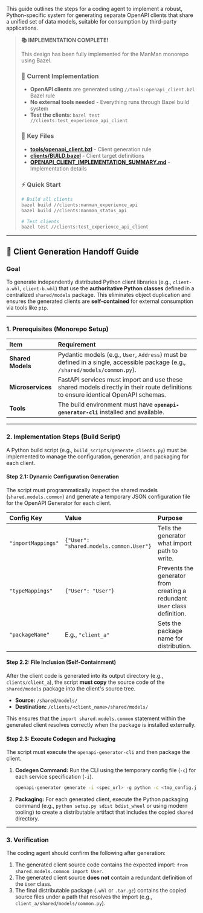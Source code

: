 This guide outlines the steps for a coding agent to implement a robust, Python-specific system for generating separate OpenAPI clients that share a unified set of data models, suitable for consumption by third-party applications.

> **📚 IMPLEMENTATION COMPLETE!**
>
> This design has been fully implemented for the ManMan monorepo using Bazel.
>
> ### 🚀 Current Implementation
> - **OpenAPI clients** are generated using `//tools:openapi_client.bzl` Bazel rule
> - **No external tools needed** - Everything runs through Bazel build system
> - **Test the clients**: `bazel test //clients:test_experience_api_client`
>
> ### 📖 Key Files  
> - **[tools/openapi_client.bzl](../../tools/openapi_client.bzl)** - Client generation rule
> - **[clients/BUILD.bazel](../../clients/BUILD.bazel)** - Client target definitions
> - **[OPENAPI_CLIENT_IMPLEMENTATION_SUMMARY.md](../../OPENAPI_CLIENT_IMPLEMENTATION_SUMMARY.md)** - Implementation details
>
> ### ⚡ Quick Start
> ```bash
> # Build all clients
> bazel build //clients:manman_experience_api
> bazel build //clients:manman_status_api
> 
> # Test clients
> bazel test //clients:test_experience_api_client
> ```

-----

## 🚀 Client Generation Handoff Guide

### Goal

To generate independently distributed Python client libraries (e.g., `client-a.whl`, `client-b.whl`) that use the **authoritative Python classes** defined in a centralized `shared/models` package. This eliminates object duplication and ensures the generated clients are **self-contained** for external consumption via tools like `pip`.

-----

### 1\. Prerequisites (Monorepo Setup)

| Item | Requirement |
| :--- | :--- |
| **Shared Models** | Pydantic models (e.g., `User`, `Address`) must be defined in a single, accessible package (e.g., `/shared/models/common.py`). |
| **Microservices** | FastAPI services must import and use these shared models directly in their route definitions to ensure identical OpenAPI schemas. |
| **Tools** | The build environment must have **`openapi-generator-cli`** installed and available. |

-----

### 2\. Implementation Steps (Build Script)

A Python build script (e.g., `build_scripts/generate_clients.py`) must be implemented to manage the configuration, generation, and packaging for each client.

#### Step 2.1: Dynamic Configuration Generation

The script must programmatically inspect the shared models (`shared.models.common`) and generate a temporary JSON configuration file for the OpenAPI Generator for each client.

| Config Key | Value | Purpose |
| :--- | :--- | :--- |
| `"importMappings"` | `{"User": "shared.models.common.User"}` | Tells the generator what import path to write. |
| `"typeMappings"` | `{"User": "User"}` | Prevents the generator from creating a redundant `User` class definition. |
| `"packageName"` | E.g., `"client_a"` | Sets the package name for distribution. |

#### Step 2.2: File Inclusion (Self-Containment)

After the client code is generated into its output directory (e.g., `clients/client_a`), the script **must copy** the source code of the `shared/models` package into the client's source tree.

  * **Source:** `/shared/models/`
  * **Destination:** `/clients/<client_name>/shared/models/`

This ensures that the `import shared.models.common` statement within the generated client resolves correctly when the package is installed externally.

#### Step 2.3: Execute Codegen and Packaging

The script must execute the `openapi-generator-cli` and then package the client.

1.  **Codegen Command:** Run the CLI using the temporary config file (`-c`) for each service specification (`-i`).

    ```bash
    openapi-generator generate -i <spec_url> -g python -c <tmp_config.json> -o clients/<client_name>
    ```

2.  **Packaging:** For each generated client, execute the Python packaging command (e.g., `python setup.py sdist bdist_wheel` or using modern tooling) to create a distributable artifact that includes the copied `shared` directory.

-----

### 3\. Verification

The coding agent should confirm the following after generation:

1.  The generated client source code contains the expected import: `from shared.models.common import User`.
2.  The generated client source **does not** contain a redundant definition of the `User` class.
3.  The final distributable package (`.whl` or `.tar.gz`) contains the copied source files under a path that resolves the import (e.g., `client_a/shared/models/common.py`).